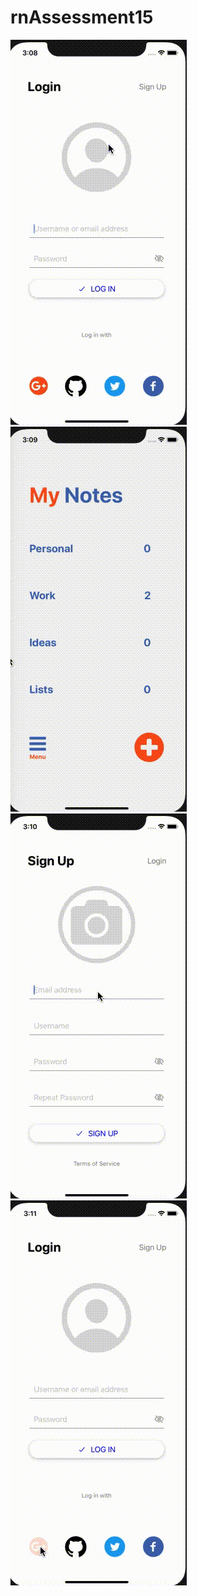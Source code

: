 # rnAssessment15

![](https://github.com/ShubhamSinghRajput21/rnAssessment15/blob/main/src/assets/Screen%20Recording%202021-04-17%20at%203.08.53%20PM.gif)
![](https://github.com/ShubhamSinghRajput21/rnAssessment15/blob/main/src/assets/Screen%20Recording%202021-04-17%20at%203.09.33%20PM.gif)
![](https://github.com/ShubhamSinghRajput21/rnAssessment15/blob/main/src/assets/Screen%20Recording%202021-04-17%20at%203.10.44%20PM.gif)
![](https://github.com/ShubhamSinghRajput21/rnAssessment15/blob/main/src/assets/Screen%20Recording%202021-04-17%20at%203.11.41%20PM.gif)
